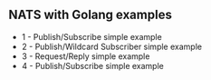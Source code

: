 ## NATS with Golang examples

- 1 - Publish/Subscribe simple example
- 2 - Publish/Wildcard Subscriber simple example
- 3 - Request/Reply simple example
- 4 - Publish/Subscribe simple example

